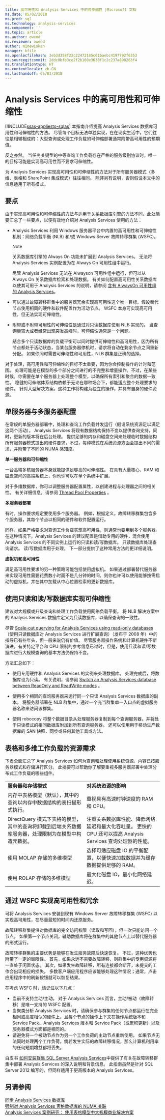 ```yaml
---
title: 高可用性和 Analysis Services 中的可伸缩性 |Microsoft 文档
ms.date: 05/02/2018
ms.prod: sql
ms.technology: analysis-services
ms.component: ''
ms.topic: article
ms.author: owend
ms.reviewer: owend
author: minewiskan
manager: kfile
ms.openlocfilehash: 3eb3d358f22c22472185c61baebc4197792f6353
ms.sourcegitcommit: 2ddc0bfb3ce2f2b160e3638f1c2c237a898263f4
ms.translationtype: HT
ms.contentlocale: zh-CN
ms.lasthandoff: 05/03/2018
---
```

# <a name="high-availability-and-scalability-in-analysis-services"></a>Analysis Services 中的高可用性和可伸缩性
[!INCLUDE[ssas-appliesto-sqlas](../../includes/ssas-appliesto-sqlas.md)]
  本指南介绍提高 Analysis Services 数据库可用性和可伸缩性的方法。 尽管每个目标无法单独实现，在在现实生活中，它们往往是相辅相成的：大型查询或处理工作负载的可伸缩部署通常附带高可用性的预期值。  
  
 反之亦然。 当任务关键型的中等查询工作负载存在严格的服务级别协议时，唯一的目标可能是实现高可用性而不要求可伸缩性。  
  
 为 Analysis Services 实现高可用性和可伸缩性的方法对于所有服务器模式（多维、表格和 SharePoint 集成模式）往往相同。 除非另有说明，否则假设本文中的信息适用于所有模式。  
  
## <a name="key-points"></a>要点  
 由于实现高可用性和可伸缩性的方法与适用于关系数据库引擎的方法不同，此处简要汇总了一些要点，以便有效地介绍对 Analysis Services 使用的方法：  
  
-   Analysis Services 利用 Windows 服务器平台中内置的高可用性和可伸缩性机制：网络负载平衡 (NLB) 和/或 Windows Server 故障转移群集 (WSFC)。  
  
    > [!NOTE]  
    >  关系数据库引擎的 Always On 功能未扩展到 Analysis Services。  无法将 Analysis Services 实例配置为在 Always On 可用性组中运行。  
    >   
    >  尽管 Analysis Services 无法在 Alwayson 可用性组中运行，但可以从 Always On 关系数据库检索和处理数据。 有关如何配置高可用性关系数据库以使其可用于 Analysis Services 的说明，请参阅 [含有 AlwaysOn 可用性组的 Analysis Services](../../database-engine/availability-groups/windows/analysis-services-with-always-on-availability-groups.md)。  
  
-   可以通过故障转移群集中的服务器冗余实现高可用性这个唯一目标。假设替代节点使用相同的硬件和软件配置作为活动节点。  WSFC 本身可实现高可用性，但无法实现可伸缩性。  
  
-   附带或不附带可用性的可伸缩性是通过对只读数据库使用 NLB 实现的。  当查询量较大或者经常出现突发高峰时，可伸缩性通常是一个问题。  
  
     结合多个只读数据库的负载平衡可以同时提供可伸缩性和高可用性，因为所有节点都处于活动状态，当某台服务器停机时，请求将自动在剩余节点之间重新分配。 如果你同时需要可伸缩性和可用性，NLB 群集是正确的选择。  
  
 对于处理，高可用性和可伸缩性的目标不太重要，因为你会控制操作的计时和范围。 处理可能是在模型的多个部分之间进行的不完整和增量操作，不过，在某些时候，你需要在单个服务器上处理整个模型，以确保所有索引和聚合的数据一致性。 稳健的可伸缩体系结构依赖于无论在哪种场合下，都能适应整个处理要求的硬件。 针对大型解决方案，这种工作将构建为独立的操作，并具有自身的硬件资源。  
  
##  <a name="bkmk_serverconfig"></a> 单服务器与多服务器配置  
 在常规的单服务器部署中，处理和查询工作负载并发运行（假设系统资源足以满足这两个活动）。 Analysis Services 将现有数据结构保持不变以提供查询支持，同时，更新的版本将在后台处理。 提供足够的内存和磁盘空间来处理临时数据结构所有服务器模式提出的硬件要求，不过，每种模式在系统资源方面会提出不同的需求，并附带了不同的 NUMA 感知度。  
  
 **单一服务器和可伸缩性**  
  
 一台高端多核服务器本身就能提供足够高的可伸缩性。 在具有大量核心、RAM 和磁盘空间的高端系统上，你也许可以在单个系统中扩展。  
  
 对于多维数据库，你可以调整服务器配置属性，以创建进程与处理器之间的相关性。 有关详细信息，请参阅 [Thread Pool Properties](../../analysis-services/server-properties/thread-pool-properties.md) 。  
  
 **多服务器部署**  
  
 有时，操作要求规定要使用多个服务器。 例如，根据定义，故障转移群集包含多个服务器，其每个节点以相同的硬件和软件配置运行。  
  
 同样，如果严格要求对查询工作负载实现高可用性，则通常也要用到多个服务器。 在这种情况下，Analysis Services 的建议配置是借助专用的硬件，混合使用 Analysis Services 的不同实例上运行的只读和读/写数据库。 只读数据库处理查询请求。 读/写数据库用于处理。 下一部分提供了这种常用方法的更详细说明。  
  
 **虚拟机和高可用性**  
  
 满足高可用性要求的另一种策略可能包括使用虚拟机。 如果通过部署替代服务器来实现可用性需要花费数小时而不是几分钟的时间，则你也许可以使用能够按需启动的虚拟机，并在其中加载从中心位置检索的更新数据库。  
  
## <a name="scalability-using-read-only-and-read-write-databases"></a>使用只读和读/写数据库实现可伸缩性  
 建议对大规模或升级查询和处理工作负载使用网络负载平衡。 将 NLB 解决方案中的 Analysis Services 数据库定义为只读数据库，以确保查询的一致性。  
  
 尽管 [Scale-out querying for Analysis Services using read-only databases](https://technet.microsoft.com/library/ff795582\(v=sql.100\).aspx) （使用只读数据库对 Analysis Services 进行扩展查询）（发布于 2008 年）中的指导已有些年头，但一般来说仍有价值。 尽管服务器操作系统和计算机硬件不断演进，有关特定平台和 CPU 限制的参考信息已过时，但是，使用只读和读/写数据库进行大规模查询的基本方法仍保持不变。  
  
 方法汇总如下：  
  
-   使用专用硬件和 Analysis Services 的实例来处理数据库。 处理完成后，将数据库设为只读。 有关说明，请参阅 [Switch an Analysis Services database between ReadOnly and ReadWrite modes](../../analysis-services/multidimensional-models/switch-an-analysis-services-database-between-readonly-and-readwrite-modes.md) 。  
  
-   使用多个相同的查询服务器来运行同一个只读 Analysis Services 数据库的副本。 将服务器部署在 NLB 群集中，通过一个充当群集单一入口点的虚拟服务器名称来访问该群集。  
  
-   使用 robocopy 将整个数据目录从处理服务器复制到每个查询服务器，并将处于只读模式的相同数据库附加到所有查询服务器。 还可以使用用于移动生产数据库的 SAN 快照、同步或任何其他工具或方法。  
  
## <a name="resource-demands-for-tabular-and-multidimensional-workloads"></a>表格和多维工作负载的资源需求  
 下表全面汇总了 Analysis Services 如何为查询和处理使用系统资源，内容已按服务器模式和存储进行区分。 此摘要可以帮助你了解要重视多服务器部署中处理分布式工作负载的哪些组件。  
  
|||  
|-|-|  
|**服务器和存储模式**|**对系统资源的影响**|  
|内存中表格模型（默认），其中的查询以内存中数据结构的表扫描形式执行。|重视具有高速时钟速度的 RAM 和 CPU。|  
|DirectQuery 模式下表格的模型，其中的查询将卸载到后端关系数据库服务器，处理限制为在模型中构造元数据。|注重关系数据库性能、降低网络延迟和最大化吞吐量。 更快的 CPU 还可以提高 Analysis Services 查询处理器的性能。|  
|使用 MOLAP 存储的多维模型|选择可适应磁盘 IO 的平衡配置，以便快速加载数据并为缓存数据提供足够的 RAM。|  
|使用 ROLAP 存储的多维模型|最大化磁盘 IO，最小化网络延迟。|  
  
## <a name="highly-availability-and-redundancy-through-wsfc"></a>通过 WSFC 实现高可用性和冗余  
 可将 Analysis Services 安装到现有 Windows Server 故障转移群集 (WSFC) 以实现高可用性，在尽量最短的时间内还原服务。  
  
 故障转移群集提供对数据库的完全访问权限（读取和写回），但一次只能访问一个节点。 如果第一个节点关闭，辅助数据库将在群集中的其他节点上以替代服务器的形式运行。  
  
 故障转移群集的主要优势是能够在发生服务故障后快速恢复。 不过，这种优势也附带了一定的局限性。 首先，如果永远不需要故障转移，则群集中的专用资源将一直处于闲置状态。 其次，如果发生故障转移，所有连接都会断开，未提交的工作会出现相应的损失。 多数客户端应用程序应该能够处理这种情况；通常，点击应用程序中的刷新按钮就可以恢复结果。 
 
 在考虑 WSFC 时，请记住以下几点：

- 当前不支持主动/主动。 对于 Analysis Services 而言，主动/被动（故障转移）是唯一支持的 WSFC 配置。
- 当聚类分析 Analysis Services 时，请确保参与群集的任何节点都运行在完全相同或高度相似的硬件上，且每个节点的操作上下文在操作系统版本和 Service Pack、Analysis Services 版本和 Service Pack（或累积更新）以及服务器模式方面都是相同的。
- 请避免将一个被动节点作为另一个工作负荷的主动节点重新使用。 如果节点无法同时处理两个工作负荷，倘若发生实际的故障转移情况，那么计算机利用率的任何短期增益都将丢失。
 
 白皮书 [如何安装群集 SQL Server Analysis Services](https://msdn.microsoft.com/library/dn736073.aspx)中提供了有关在故障转移群集中部署 Analysis Services 的深入说明和背景信息。 此指南虽然是针对 SQL Server 2012 编写的，但同样适用于更高版本的 Analysis Services。  
  
## <a name="see-also"></a>另请参阅  
 [同步 Analysis Services 数据库](../../analysis-services/multidimensional-models/synchronize-analysis-services-databases.md)   
 [强制对 Analysis Services 表格数据库的 NUMA 关联](https://blogs.msdn.microsoft.com/sqlcat/2013/11/05/forcing-numa-node-affinity-for-analysis-services-tabular-databases/)   
 [Analysis Services 案例研究： 使用表格模型中大规模商业解决方案](https://msdn.microsoft.com/library/dn751533.aspx)  
  
  
